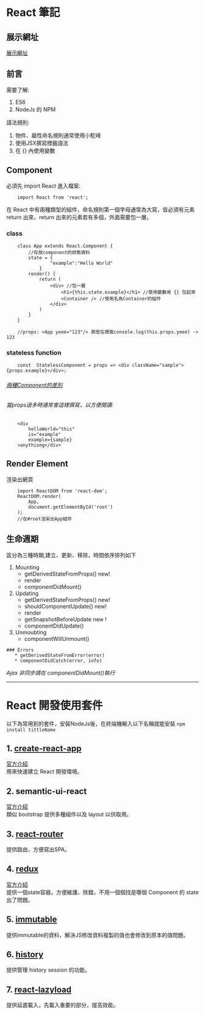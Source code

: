 # React 筆記

## 展示網址

[展示網址](http://di7n2dyavxp1i.cloudfront.net/)

## 前言
需要了解:

1. ES6 
2. NodeJs 的 NPM 

語法規則:

1. 物件、屬性命名規則通常使用小駝峰
2. 使用JSX撰寫標籤語法 
3. 在 {} 內使用變數

## Component
必須先 import React 進入檔案:
```
    import React from 'react';
```
在 React 中有兩種類型的組件，命名規則第一個字母通常為大寫，皆必須有元素 return 出來，return 出來的元素若有多個，外面需要包一層。

### class
```
    class App extends React.Component {
        //存放component的狀態資料
        state = {  
                "example":"Hello World" 
            }
        render() {
            return (
                <div> //包一層
                    <h1>{this.state.example}</h1> //使用變數用 {} 包起來
                    <Container /> //使用名為Container的組件
                </div>
            )
        }
    } 

    //props: <App yeee="123"/> 那麼在裡面console.log(this.props.yeee) -> 123
```


### stateless function 
```
    const  StatelessComponent = props => <div className="sample">{props.example}</div>;
```

###### [兩種Component的差別](https://reurl.cc/GkNAkG)

###### 當props過多時通常會這樣撰寫，以方便閱讀:
```
    <div
        helloWorld="this"
        is="example"
        example={sample}
    >anythiong</div>
```
## Render Element
渲染出網頁
``` 
    import ReactDOM from 'react-dom';
    ReactDOM.render(
        App, 
        document.getElementById('root')
    );
    //在#root渲染出App組件
```

## 生命週期
區分為三種時期,建立、更新、移除，時間依序排列如下

   1. Mounting
       * getDerivedStateFromProps() new!
       * render
       * componentDidMount() 
   2. Updating
       * getDerivedStateFromProps() new!
       * shouldComponentUpdate() new!
       * render
       * getSnapshotBeforeUpdate new !
       * componentDidUpdate()
   3. Unmoubting
       * componentWillUnmount()

    ### Errors
       * getDerivedStateFromError(error)
       * componentDidCatch(error, info)

*Ajax 非同步請在 componentDidMount()執行*


***


# React 開發使用套件
以下為常用到的套件，安裝NodeJs後，在終端機輸入以下名稱就能安裝
`npm install tittleName`

## 1. [create-react-app](https://github.com/alex1290/react-study/blob/master/guide/create-react-app.md)
[官方介紹](https://github.com/facebook/create-react-app) </br >
用來快速建立 React 開發環境。

## 2. semantic-ui-react
[官方介紹](https://react.semantic-ui.com/) </br >
類似 bootstrap 提供多種組件以及 layout 以供取用。

## 3. [react-router](https://github.com/alex1290/react-study/blob/master/guide/react-router.md)
提供路由，方便寫出SPA。

## 4. [redux](https://github.com/alex1290/react-study/blob/master/guide/redux.md)
[官方介紹](https://chentsulin.github.io/redux/) </br >
提供一個state容器，方便維護、除錯，不用一個個找是哪個 Component 的 state 出了問題。 

## 5. [immutable](https://github.com/alex1290/react-study/blob/master/guide/immutable.md)
提供immutable的資料，解決JS修改資料複製的值也會修改到原本的值問題。

## 6. [history](https://github.com/alex1290/react-study/blob/master/guide/history.md)
提供管理 history session 的功能。

## 7. [react-lazyload](https://github.com/alex1290/react-study/blob/master/guide/react-lazyload.md)
提供延遲載入，先載入重要的部分，提高效能。

